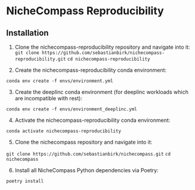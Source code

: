 # NicheCompass Reproducibility

## Installation
1) Clone the nichecompass-reproducibility repository and navigate into it: <br>
```git clone https://github.com/sebastianbirk/nichecompass-reproducibility.git```
```cd nichecompass-reproducibility```

2) Create the nichecompass-reproducibility conda environment:

```conda env create -f envs/environment.yml```

3) Create the deeplinc conda environment (for deeplinc workloads which are
incompatible with rest):

```conda env create -f envs/environment_deeplinc.yml```

4) Activate the nichecompass-reproducibility conda environment:

```conda activate nichecompass-reproducibility```

5) Clone the nichecompass repository and navigate into it:

```git clone https://github.com/sebastianbirk/nichecompass.git```
```cd nichecompass```

6) Install all NicheCompass Python dependencies via Poetry:

```poetry install```



